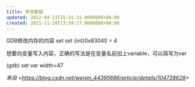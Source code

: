 ```yaml
---
title: 修改数据
updated: 2022-04-23T15:31:31.0000000+08:00
created: 2021-11-20T13:59:17.0000000+08:00
---
```


GDB修改内存的内容 set
set {int}0x83040 = 4

想要向变量写入内容，正确的写法是在变量名前加上variable，可以简写为var

(gdb) set var width=47

*来自 \<<https://blog.csdn.net/weixin_44395686/article/details/104728628>\>*

